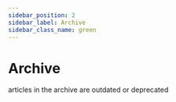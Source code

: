 ```yaml
---
sidebar_position: 2
sidebar_label: Archive
sidebar_class_name: green
---
```


# Archive

articles in the archive are outdated or deprecated
